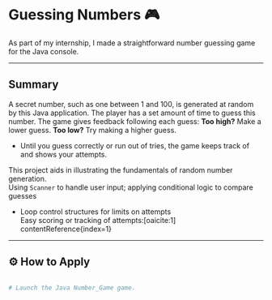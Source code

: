 # Guessing Numbers 🎮

As part of my internship, I made a straightforward number guessing game for the Java console.


---

## Summary

A secret number, such as one between 1 and 100, is generated at random by this Java application. The player has a set amount of time to guess this number. The game gives feedback following each guess:
**Too high?** Make a lower guess.
**Too low?** Try making a higher guess.
- Until you guess correctly or run out of tries, the game keeps track of and shows your attempts.

This project aids in illustrating the fundamentals of random number generation.  
Using `Scanner` to handle user input; applying conditional logic to compare guesses  
- Loop control structures for limits on attempts  
Easy scoring or tracking of attempts:[oaicite:1] contentReference{index=1}

---

## ⚙️ How to Apply

```bash # Compile Number_Game.java in Java

# Launch the Java Number_Game game.
